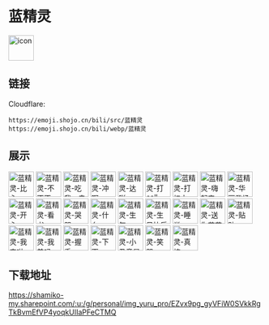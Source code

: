 # 蓝精灵
<img src="https://emoji.shojo.cn/bili/src/蓝精灵/icon.png" width="50" height="50" alt="icon">

## 链接
Cloudflare:
```
https://emoji.shojo.cn/bili/src/蓝精灵
https://emoji.shojo.cn/bili/webp/蓝精灵
```
## 展示
<img src="https://emoji.shojo.cn/bili/src/蓝精灵/蓝精灵-比心.png" width="50" height="50" alt="蓝精灵-比心">
<img src="https://emoji.shojo.cn/bili/src/蓝精灵/蓝精灵-不不不.png" width="50" height="50" alt="蓝精灵-不不不">
<img src="https://emoji.shojo.cn/bili/src/蓝精灵/蓝精灵-吃我一击.png" width="50" height="50" alt="蓝精灵-吃我一击">
<img src="https://emoji.shojo.cn/bili/src/蓝精灵/蓝精灵-冲啊.png" width="50" height="50" alt="蓝精灵-冲啊">
<img src="https://emoji.shojo.cn/bili/src/蓝精灵/蓝精灵-达咩.png" width="50" height="50" alt="蓝精灵-达咩">
<img src="https://emoji.shojo.cn/bili/src/蓝精灵/蓝精灵-打call.png" width="50" height="50" alt="蓝精灵-打call">
<img src="https://emoji.shojo.cn/bili/src/蓝精灵/蓝精灵-打扫中.png" width="50" height="50" alt="蓝精灵-打扫中">
<img src="https://emoji.shojo.cn/bili/src/蓝精灵/蓝精灵-嗨起来.png" width="50" height="50" alt="蓝精灵-嗨起来">
<img src="https://emoji.shojo.cn/bili/src/蓝精灵/蓝精灵-华丽登场.png" width="50" height="50" alt="蓝精灵-华丽登场">
<img src="https://emoji.shojo.cn/bili/src/蓝精灵/蓝精灵-开心.png" width="50" height="50" alt="蓝精灵-开心">
<img src="https://emoji.shojo.cn/bili/src/蓝精灵/蓝精灵-看书.png" width="50" height="50" alt="蓝精灵-看书">
<img src="https://emoji.shojo.cn/bili/src/蓝精灵/蓝精灵-哭哭.png" width="50" height="50" alt="蓝精灵-哭哭">
<img src="https://emoji.shojo.cn/bili/src/蓝精灵/蓝精灵-什么.png" width="50" height="50" alt="蓝精灵-什么">
<img src="https://emoji.shojo.cn/bili/src/蓝精灵/蓝精灵-生气.png" width="50" height="50" alt="蓝精灵-生气">
<img src="https://emoji.shojo.cn/bili/src/蓝精灵/蓝精灵-生日快乐.png" width="50" height="50" alt="蓝精灵-生日快乐">
<img src="https://emoji.shojo.cn/bili/src/蓝精灵/蓝精灵-睡觉.png" width="50" height="50" alt="蓝精灵-睡觉">
<img src="https://emoji.shojo.cn/bili/src/蓝精灵/蓝精灵-送你花花.png" width="50" height="50" alt="蓝精灵-送你花花">
<img src="https://emoji.shojo.cn/bili/src/蓝精灵/蓝精灵-贴贴.png" width="50" height="50" alt="蓝精灵-贴贴">
<img src="https://emoji.shojo.cn/bili/src/蓝精灵/蓝精灵-我来啦.png" width="50" height="50" alt="蓝精灵-我来啦">
<img src="https://emoji.shojo.cn/bili/src/蓝精灵/蓝精灵-我美吗.png" width="50" height="50" alt="蓝精灵-我美吗">
<img src="https://emoji.shojo.cn/bili/src/蓝精灵/蓝精灵-握手.png" width="50" height="50" alt="蓝精灵-握手">
<img src="https://emoji.shojo.cn/bili/src/蓝精灵/蓝精灵-下雨.png" width="50" height="50" alt="蓝精灵-下雨">
<img src="https://emoji.shojo.cn/bili/src/蓝精灵/蓝精灵-小丑竟是我.png" width="50" height="50" alt="蓝精灵-小丑竟是我">
<img src="https://emoji.shojo.cn/bili/src/蓝精灵/蓝精灵-笑哭.png" width="50" height="50" alt="蓝精灵-笑哭">
<img src="https://emoji.shojo.cn/bili/src/蓝精灵/蓝精灵-真棒.png" width="50" height="50" alt="蓝精灵-真棒">

## 下载地址

https://shamiko-my.sharepoint.com/:u:/g/personal/img_yuru_pro/EZvx9pg_gyVFiW0SVkkRgTkBvmEfVP4yoqkUIIaPFeCTMQ